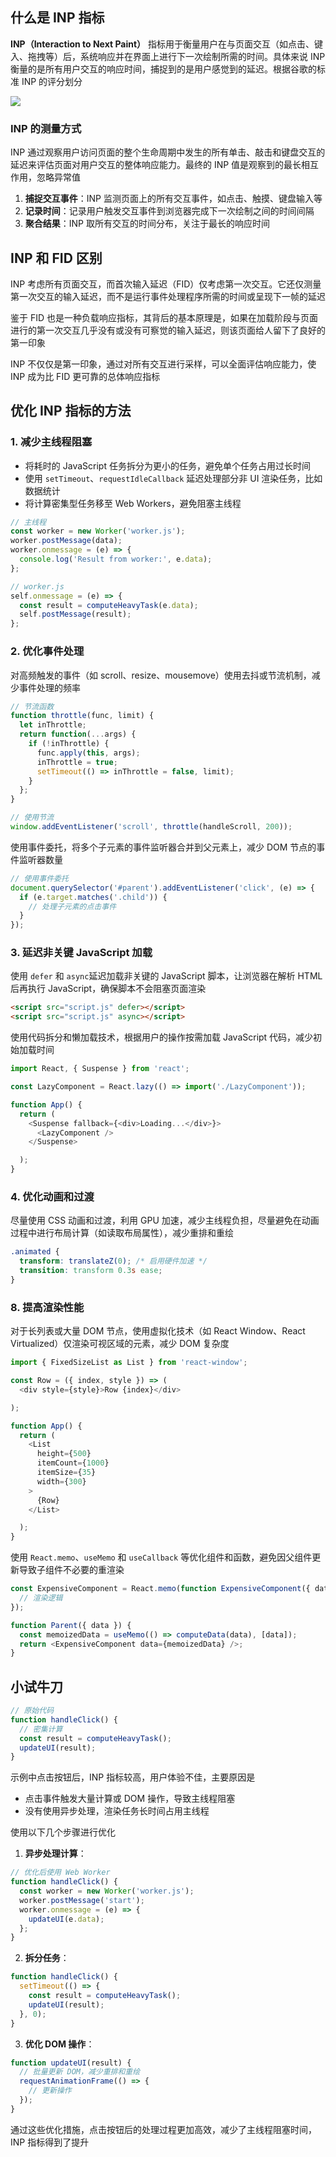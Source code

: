 ## 什么是 INP 指标
**INP（Interaction to Next Paint）** 指标用于衡量用户在与页面交互（如点击、键入、拖拽等）后，系统响应并在界面上进行下一次绘制所需的时间。具体来说 INP 衡量的是所有用户交互的响应时间，捕捉到的是用户感觉到的延迟。根据谷歌的标准 INP 的评分划分

![](https://cdn.nlark.com/yuque/0/2024/png/87727/1733565389032-90f653ce-c3ef-4d29-90df-551ea13095b1.png)

### INP 的测量方式
INP 通过观察用户访问页面的整个生命周期中发生的所有单击、敲击和键盘交互的延迟来评估页面对用户交互的整体响应能力。最终的 INP 值是观察到的最长相互作用，忽略异常值

1. **捕捉交互事件**：INP 监测页面上的所有交互事件，如点击、触摸、键盘输入等
2. **记录时间**：记录用户触发交互事件到浏览器完成下一次绘制之间的时间间隔
3. **聚合结果**：INP 取所有交互的时间分布，关注于最长的响应时间

## INP 和 FID 区别
INP 考虑所有页面交互，而首次输入延迟（FID）仅考虑第一次交互。它还仅测量第一次交互的输入延迟，而不是运行事件处理程序所需的时间或呈现下一帧的延迟

鉴于 FID 也是一种负载响应指标，其背后的基本原理是，如果在加载阶段与页面进行的第一次交互几乎没有或没有可察觉的输入延迟，则该页面给人留下了良好的第一印象

INP 不仅仅是第一印象，通过对所有交互进行采样，可以全面评估响应能力，使 INP 成为比 FID 更可靠的总体响应指标

## 优化 INP 指标的方法
### 1. 减少主线程阻塞
+ 将耗时的 JavaScript 任务拆分为更小的任务，避免单个任务占用过长时间
+ 使用 `setTimeout`、`requestIdleCallback` 延迟处理部分非 UI 渲染任务，比如数据统计
+ 将计算密集型任务移至 Web Workers，避免阻塞主线程

```javascript
// 主线程
const worker = new Worker('worker.js');
worker.postMessage(data);
worker.onmessage = (e) => {
  console.log('Result from worker:', e.data);
};

// worker.js
self.onmessage = (e) => {
  const result = computeHeavyTask(e.data);
  self.postMessage(result);
};
```

### 2. 优化事件处理
对高频触发的事件（如 scroll、resize、mousemove）使用去抖或节流机制，减少事件处理的频率

```javascript
// 节流函数
function throttle(func, limit) {
  let inThrottle;
  return function(...args) {
    if (!inThrottle) {
      func.apply(this, args);
      inThrottle = true;
      setTimeout(() => inThrottle = false, limit);
    }
  };
}

// 使用节流
window.addEventListener('scroll', throttle(handleScroll, 200));
```



使用事件委托，将多个子元素的事件监听器合并到父元素上，减少 DOM 节点的事件监听器数量

```javascript
// 使用事件委托
document.querySelector('#parent').addEventListener('click', (e) => {
  if (e.target.matches('.child')) {
    // 处理子元素的点击事件
  }
});
```

### 3. 延迟非关键 JavaScript 加载
使用 `defer` 和 `async`延迟加载非关键的 JavaScript 脚本，让浏览器在解析 HTML 后再执行 JavaScript，确保脚本不会阻塞页面渲染

```html
<script src="script.js" defer></script>
<script src="script.js" async></script>

```

使用代码拆分和懒加载技术，根据用户的操作按需加载 JavaScript 代码，减少初始加载时间

```javascript
import React, { Suspense } from 'react';

const LazyComponent = React.lazy(() => import('./LazyComponent'));

function App() {
  return (
    <Suspense fallback={<div>Loading...</div>}>
      <LazyComponent />
    </Suspense>

  );
}
```

### 4. 优化动画和过渡
尽量使用 CSS 动画和过渡，利用 GPU 加速，减少主线程负担，尽量避免在动画过程中进行布局计算（如读取布局属性），减少重排和重绘

```css
.animated {
  transform: translateZ(0); /* 启用硬件加速 */
  transition: transform 0.3s ease;
}
```

### 8. 提高渲染性能
对于长列表或大量 DOM 节点，使用虚拟化技术（如 React Window、React Virtualized）仅渲染可视区域的元素，减少 DOM 复杂度

```javascript
import { FixedSizeList as List } from 'react-window';

const Row = ({ index, style }) => (
  <div style={style}>Row {index}</div>

);

function App() {
  return (
    <List
      height={500}
      itemCount={1000}
      itemSize={35}
      width={300}
    >
      {Row}
    </List>

  );
}
```

使用 `React.memo`、`useMemo` 和 `useCallback` 等优化组件和函数，避免因父组件更新导致子组件不必要的重渲染

```javascript
const ExpensiveComponent = React.memo(function ExpensiveComponent({ data }) {
  // 渲染逻辑
});

function Parent({ data }) {
  const memoizedData = useMemo(() => computeData(data), [data]);
  return <ExpensiveComponent data={memoizedData} />;
}
```

## 小试牛刀
```javascript
// 原始代码
function handleClick() {
  // 密集计算
  const result = computeHeavyTask();
  updateUI(result);
}
```

示例中点击按钮后，INP 指标较高，用户体验不佳，主要原因是

+ 点击事件触发大量计算或 DOM 操作，导致主线程阻塞
+ 没有使用异步处理，渲染任务长时间占用主线程

使用以下几个步骤进行优化

1. **异步处理计算**：

```javascript
// 优化后使用 Web Worker
function handleClick() {
  const worker = new Worker('worker.js');
  worker.postMessage('start');
  worker.onmessage = (e) => {
    updateUI(e.data);
  };
}
```

2. **拆分任务**：

```javascript
function handleClick() {
  setTimeout(() => {
    const result = computeHeavyTask();
    updateUI(result);
  }, 0);
}
```

3. **优化 DOM 操作**：

```javascript
function updateUI(result) {
  // 批量更新 DOM，减少重排和重绘
  requestAnimationFrame(() => {
    // 更新操作
  });
}
```

通过这些优化措施，点击按钮后的处理过程更加高效，减少了主线程阻塞时间，INP 指标得到了提升


